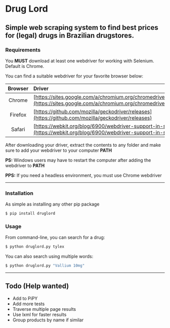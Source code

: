 # Drug Lord

## Simple web scraping system to find best prices for (legal) drugs in Brazilian drugstores.

### Requirements
You **MUST** download at least one webdriver for working with Selenium. Default is Chrome.

You can find a suitable webdriver for your favorite browser below:

| Browser | Driver |
|:--:|:--|
| Chrome | [https://sites.google.com/a/chromium.org/chromedriver/downloads](https://sites.google.com/a/chromium.org/chromedriver/downloads) |
| Firefox | [https://github.com/mozilla/geckodriver/releases](https://github.com/mozilla/geckodriver/releases) |
| Safari | [https://webkit.org/blog/6900/webdriver-support-in-safari-10/](https://webkit.org/blog/6900/webdriver-support-in-safari-10/) |

After downloading your driver, extract the contents to any folder and make sure to add your webdriver to your computer **PATH**

**PS:** Windows users may have to restart the computer after adding the webdriver to **PATH**

**PPS:** If you need a headless environment, you must use Chrome webdriver

---

### Installation
As simple as installing any other pip package

```bash
$ pip install druglord
```

### Usage
From command-line, you can search for a drug:

```bash
$ python druglord.py tylex
```

You can also search using multiple words:

```bash
$ python druglord.py "Vallium 10mg"
```

---

## Todo (Help wanted)
 - Add to PiPY
 - Add more tests
 - Traverse multiple page results
 - Use lxml for faster results
 - Group products by name if similar